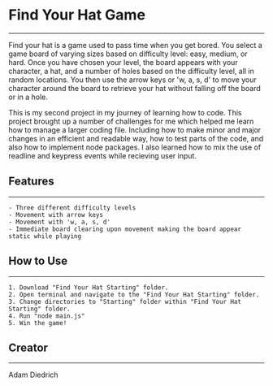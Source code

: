 # Find Your Hat Game

----------------------

Find your hat is a game used to pass time when you get bored. You select a game board of varying sizes based on difficulty level: easy, medium, or hard. Once you have chosen your level, the board appears with your character, a hat, and a number of holes based on the difficulty level, all in random locations. You then use the arrow keys or 'w, a, s, d' to move your character around the board to retrieve your hat without falling off the board or in a hole.

This is my second project in my journey of learning how to code. This project brought up a number of challenges for me which helped me learn how to manage a larger coding file. Including how to make minor and major changes in an efficient and readable way, how to test parts of the code, and also how to implement node packages. I also learned how to mix the use of readline and keypress events while recieving user input.

## Features

----------------------

    - Three different difficulty levels
    - Movement with arrow keys
    - Movement with 'w, a, s, d'
    - Immediate board clearing upon movement making the board appear static while playing

## How to Use

------------------------

    1. Download "Find Your Hat Starting" folder.
    2. Open terminal and navigate to the "Find Your Hat Starting" folder.
    3. Change directories to "Starting" folder within "Find Your Hat Starting" folder.
    4. Run "node main.js"
    5. Win the game!

## Creator

------------------------

Adam Diedrich